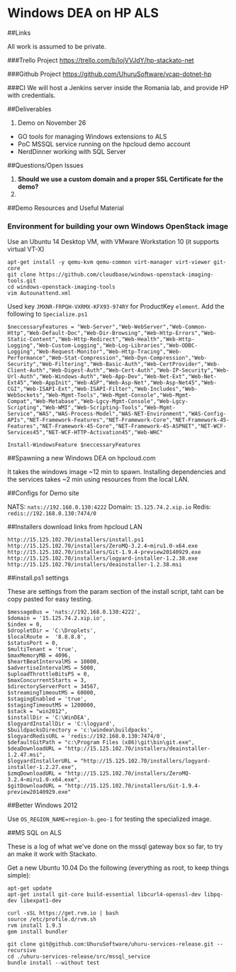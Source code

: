 Windows DEA on HP ALS
=====================

##Links

All work is assumed to be private.

###Trello Project
https://trello.com/b/lojVVJdY/hp-stackato-net

###Github Project
https://github.com/UhuruSoftware/vcap-dotnet-hp

###CI
We will host a Jenkins server inside the Romania lab, and provide HP with credentials.

##Deliverables

1. Demo on November 26
 - GO tools for managing Windows extensions to ALS
 - PoC MSSQL service running on the hpcloud demo account
 - NerdDinner working with SQL Server  


##Questions/Open Issues

1. **Should we use a custom domain and a proper SSL Certificate for the demo?**
2. 

##Demo Resources and Useful Material

### Environment for building your own Windows OpenStack image

Use an Ubuntu 14 Desktop VM, with VMware Workstation 10 (it supports virtual VT-X)

    apt-get install -y qemu-kvm qemu-common virt-manager virt-viewer git-core
    git clone https://github.com/cloudbase/windows-openstack-imaging-tools.git
    cd windows-openstack-imaging-tools
    vim Autounattend.xml 

Used key `JMXNR-FRPQH-VXRMX-KFX93-974RY` for ProductKey `element`.
Add the following to `Specialize.ps1`

    $neccessaryFeatures = "Web-Server","Web-WebServer","Web-Common-Http","Web-Default-Doc","Web-Dir-Browsing","Web-Http-Errors","Web-Static-Content","Web-Http-Redirect","Web-Health","Web-Http-Logging","Web-Custom-Logging","Web-Log-Libraries","Web-ODBC-Logging","Web-Request-Monitor","Web-Http-Tracing","Web-Performance","Web-Stat-Compression","Web-Dyn-Compression","Web-Security","Web-Filtering","Web-Basic-Auth","Web-CertProvider","Web-Client-Auth","Web-Digest-Auth","Web-Cert-Auth","Web-IP-Security","Web-Url-Auth","Web-Windows-Auth","Web-App-Dev","Web-Net-Ext","Web-Net-Ext45","Web-AppInit","Web-ASP","Web-Asp-Net","Web-Asp-Net45","Web-CGI","Web-ISAPI-Ext","Web-ISAPI-Filter","Web-Includes","Web-WebSockets","Web-Mgmt-Tools","Web-Mgmt-Console","Web-Mgmt-Compat","Web-Metabase","Web-Lgcy-Mgmt-Console","Web-Lgcy-Scripting","Web-WMI","Web-Scripting-Tools","Web-Mgmt-Service","WAS","WAS-Process-Model","WAS-NET-Environment","WAS-Config-APIs","NET-Framework-Features","NET-Framework-Core","NET-Framework-45-Features","NET-Framework-45-Core","NET-Framework-45-ASPNET","NET-WCF-Services45","NET-WCF-HTTP-Activation45","Web-WHC"

    Install-WindowsFeature $neccessaryFeatures


##Spawning a new Windows DEA on hpcloud.com

It takes the windows image ~12 min to spawn.
Installing dependencies and the services takes ~2 min using resources from the local LAN.


##Configs for Demo site

NATS: `nats://192.168.0.130:4222`
Domain: `15.125.74.2.xip.io`
Redis: `redis://192.168.0.130:7474/0`

##Installers download links from hpcloud LAN 

`http://15.125.102.70/installers/install.ps1`
`http://15.125.102.70/installers/ZeroMQ-3.2.4~miru1.0-x64.exe`
`http://15.125.102.70/installers/Git-1.9.4-preview20140929.exe`
`http://15.125.102.70/installers/logyard-installer-1.2.38.exe`
`http://15.125.102.70/installers/deainstaller-1.2.38.msi`

##install.ps1 settings

These are settings from the param section of the install script, taht can be copy pasted for easy testing.

    $messageBus = 'nats://192.168.0.130:4222',
    $domain = '15.125.74.2.xip.io',
    $index = 0,
    $dropletDir = 'C:\Droplets',
    $localRoute =  '8.8.8.8',
    $statusPort = 0,
    $multiTenant = 'true',
    $maxMemoryMB = 4096,
    $heartBeatIntervalMS = 10000,
    $advertiseIntervalMS = 5000,
    $uploadThrottleBitsPS = 0,
    $maxConcurrentStarts = 3,
    $directoryServerPort = 34567,
    $streamingTimeoutMS = 60000,
    $stagingEnabled = 'true',
    $stagingTimeoutMS = 1200000,
    $stack = "win2012",
    $installDir = 'C:\WinDEA',
    $logyardInstallDir = 'C:\logyard',
    $buildpacksDirectory = 'c:\windea\buildpacks',
    $logyardRedisURL = 'redis://192.168.0.130:7474/0',
    $defaultGitPath = "c:\Program Files (x86)\git\bin\git.exe",
    $deaDownloadURL = "http://15.125.102.70/installers/deainstaller-1.2.47.msi",
    $logyardInstallerURL = "http://15.125.102.70/installers/logyard-installer-1.2.27.exe",
    $zmqDownloadURL = "http://15.125.102.70/installers/ZeroMQ-3.2.4~miru1.0-x64.exe",
    $gitDownloadURL = "http://15.125.102.70/installers/Git-1.9.4-preview20140929.exe"



##Better Windows 2012

Use `OS_REGION_NAME=region-b.geo-1` for testing the specialized image.


##MS SQL on ALS

These is a log of what we've done on the mssql gateway box so far, to try an make it work with Stackato.

Get a new Ubuntu 10.04
Do the following (everything as root, to keep things simple):

    apt-get update
    apt-get install git-core build-essential libcurl4-openssl-dev libpq-dev libexpat1-dev

    curl -sSL https://get.rvm.io | bash
    source /etc/profile.d/rvm.sh
    rvm install 1.9.3
    gem install bundler

    git clone git@github.com:UhuruSoftware/uhuru-services-release.git --recursive
    cd ./uhuru-services-release/src/mssql_service
    bundle install --without test

